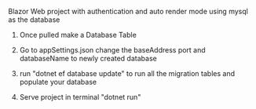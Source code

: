 Blazor Web project with authentication and auto render mode using mysql as the database

1) Once pulled make a Database Table
  
2) Go to appSettings.json change the baseAddress port and databaseName to newly created database
 
3) run "dotnet ef database update" to run all the migration tables and populate your database

4) Serve project in terminal "dotnet run"
